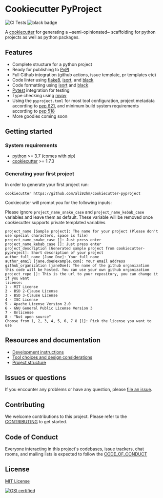 # Cookiecutter PyProject

![CI Tests] ![black badge]

A [cookiecutter] for generating a ~semi-opinionated~ scaffolding for python projects as well as python packages.

## Features

-   Complete structure for a python project
-   Ready for publishing to [PyPI]
-   Full Github integration (github actions, issue template, pr templates etc)
-   Code linter using [flake8], [isort], and [black]
-   Code formatting using [isort] and [black]
-   [Pytest] integration for testing
-   Type checking using [mypy]
-   Using the `pyproject.toml` for most tool configuration,
    project metadata according to [pep 621], and minimum build system requirements according to [pep 518]
-   More goodies coming soon

## Getting started

### System requirements

-   [python] >= 3.7 (comes with pip)
-   [cookiecutter] >= 1.7.3

### Generating your first project

In order to generate your first project run:

```
cookiecutter https://github.com/ali92hm/cookiecutter-pyproject
```

Cookiecutter will prompt you for the following inputs:

Please ignore `project_name_snake_case` and `project_name_kebab_case` variables and leave them as default. These variable will be removed once cookiecutter supports private templated variables

```no-highlight
project_name [Sample project]: The name for your project (Please don't use special characters, space is file)
project_name_snake_case []: Just press enter
project_name_kebab_case []: Just press enter
project_description [Generated sample project from cookiecutter-pyproject]: Short description of your project
author_full_name [Jane Doe]: Your full name
author_email [jane.doe@example.com]: Your email address
github_organization [janeDoe]: The name of the github organization this code will be hosted. You can use your own github organization
project_repo []: This is the url to your repository, you can change it if you want
license:
1 - MIT License
2 - BSD 2-Clause License
3 - BSD 3-Clause License
4 - ISC License
5 - Apache License Version 2.0
6 - GNU General Public License Version 3
7 - Unlicense
8 - "Not open source"
Choose from 1, 2, 3, 4, 5, 6, 7 8 [1]: Pick the license you want to use
```

## Resources and documentation

-   [Development instructions]
-   [Tool choices and design considerations]
-   [Project structure]

## Issues or questions

If you encounter any problems or have any question, please [file an issue].

## Contributing

We welcome contributions to this project. Please refer to the [CONTRIBUTING] to get started.

## Code of Conduct

Everyone interacting in this project's codebases, issue trackers,
chat rooms, and mailing lists is expected to follow the [CODE_OF_CONDUCT]

## License

[MIT License]

[![OSI certified][osi_certified]][mit license]

[ci tests]: https://github.com/ali92hm/cookiecutter-pyproject/actions/workflows/tests.yml/badge.svg
[black badge]: https://img.shields.io/badge/code%20style-black-000000.svg
[cookiecutter]: https://github.com/cookiecutter/cookiecutter
[file an issue]: https://github.com/ali92hm/cookiecutter-pyproject/issues
[contributing]: ./CONTRIBUTING.md
[development instructions]: ./docs/development-instructions
[tool choices and design considerations]: ./docs/tool-choices
[project structure]: ./docs/project-structure
[code_of_conduct]: ./CODE_OF_CONDUCT.md
[mit license]: http://opensource.org/licenses/MIT
[osi_certified]: https://opensource.org/trademarks/osi-certified/web/osi-certified-120x100.png
[python]: https://www.python.org/downloads/
[pypi]: https://pypi.org/
[isort]: https://pycqa.github.io/isort/
[black]: https://black.readthedocs.io/en/stable/
[flake8]: https://flake8.pycqa.org/en/latest/
[mypy]: https://mypy.readthedocs.io/en/stable/
[pytest]: https://docs.pytest.org/en/6.2.x/
[pep 518]: https://www.python.org/dev/peps/pep-0518/
[pep 621]: https://www.python.org/dev/peps/pep-0621/
